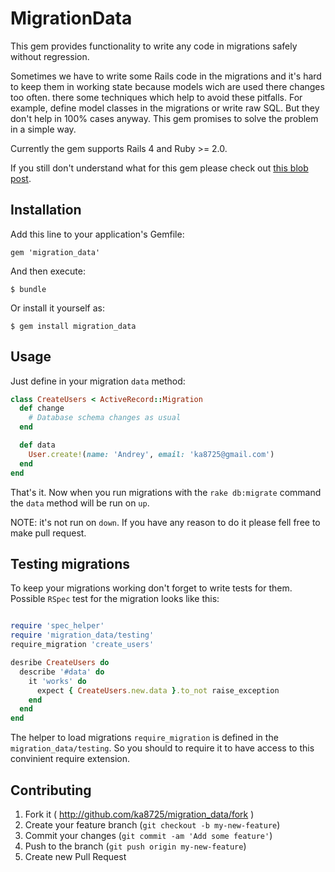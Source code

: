 # MigrationData

This gem provides functionality to write any code in migrations safely without regression.

Sometimes we have to write some Rails code in the migrations and it's hard to
keep them in working state because models wich are used there changes too often. there
some techniques which help to avoid these pitfalls. For example, define model
classes in the migrations or write raw SQL. But they don't help in 100% cases anyway.
This gem promises to solve the problem in a simple way.

Currently the gem supports Rails 4 and Ruby >= 2.0.

If you still don't understand what for this gem please check out [this blob post](http://railsguides.net/2014/01/30/change-data-in-migrations-like-a-boss/).

## Installation

Add this line to your application's Gemfile:

    gem 'migration_data'

And then execute:

    $ bundle

Or install it yourself as:

    $ gem install migration_data

## Usage

Just define in your migration `data` method:

```ruby
class CreateUsers < ActiveRecord::Migration
  def change
    # Database schema changes as usual
  end

  def data
    User.create!(name: 'Andrey', email: 'ka8725@gmail.com')
  end
end
```

That's it. Now when you run migrations with the `rake db:migrate` command the `data` method will be run on `up`.

NOTE: it's not run on `down`. If you have any reason to do it please fell free to make pull request.

## Testing migrations

To keep your migrations working don't forget to write tests for them.
Possible `RSpec` test for the migration looks like this:

```ruby

require 'spec_helper'
require 'migration_data/testing'
require_migration 'create_users'

desribe CreateUsers do
  describe '#data' do
    it 'works' do
      expect { CreateUsers.new.data }.to_not raise_exception
    end
  end
end
```

The helper to load migrations `require_migration` is defined in the `migration_data/testing`. So you should to require it
to have access to this convinient require extension.

## Contributing

1. Fork it ( http://github.com/ka8725/migration_data/fork )
2. Create your feature branch (`git checkout -b my-new-feature`)
3. Commit your changes (`git commit -am 'Add some feature'`)
4. Push to the branch (`git push origin my-new-feature`)
5. Create new Pull Request
